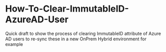 # How-To-Clear-ImmutableID-AzureAD-User
Quick draft to show the process of clearing ImmutableID attribute of Azure AD users to re-sync these in a new OnPrem Hybrid environment for example
